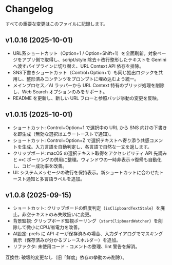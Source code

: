 # Changelog

すべての重要な変更はこのファイルに記録します。

## v1.0.16 (2025-10-01)

- URL系ショートカット（Option+1 / Option+Shift+1）を全面刷新。対象ページをアプリ側で取得し、script/style 除去＋改行整形したテキストを Gemini へ渡すパイプラインに切り替え、URL Context API 依存を排除。
- SNS下書きショートカット（Control+Option+1）も同じ抽出ロジックを共用し、整形済みコンテンツをプロンプトに埋め込むよう統一。
- メインプロセス／AI ラッパーから URL Context 特有のブリッジ処理を削除し、Web Search オプションのみをサポート。
- README を更新し、新しい URL フローと参照バッジ挙動の変更を反映。

## v1.0.15 (2025-10-01)

- ショートカット: Control+Option+1 で選択中の URL から SNS 向けの下書きを即生成（無効な選択はエラートーストで通知）。
- ショートカット: Control+Option+Z で選択テキストへ寄り添う共感コメントを生成。入力言語を自動判定し、各言語で自然な一文を返します。
- クリップボード: macOS の選択テキスト取得をアクセシビリティ API 先読みと `⌘+C` ポーリングの併用に整理。ウィンドウの一時非表示→復帰も自動化し、コピー成功率を改善。
- UI: システムメッセージの改行を保持表示。新ショートカットに合わせたトースト通知と多言語ラベルを追加。

## v1.0.8 (2025-09-15)

- ショートカット: クリップボードの鮮度判定（`isClipboardTextStale`）を廃止。非空テキストのみ失敗扱いに変更。
- 背景監視: クリップボード監視ポーリング（`startClipboardWatcher`）を削除して微小にCPU/省電力を改善。
- AI設定: prefs に API キーが保存済みの場合、入力ダイアログでマスキング表示（保存済みが分かるプレースホルダー）を追加。
- リファクタ: 未使用コード・コメントの整理、lint 警告を解消。

互換性: 破壊的変更なし（旧「鮮度」依存の挙動のみ削除）。
